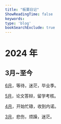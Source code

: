 ```yaml
---
title: "板栗日记"
ShowReadingTime: false
keywords:
type: 'blog'
bookSearchExclude: true
---
```



# 2024 年

## 3月~至今

[6月](./y24-6-lost.md)，等待，迷茫，毕业季。

[5月](./y24-5-verybusy.md)，论文答辩，留学考核。

[4月](./y24-4-busyyyyy.md)，开始忙碌，收到内诺。

[3月](./y24-3-saddddd.md)，悲伤，烦躁，迷茫。


